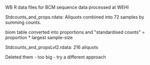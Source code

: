 WB R data files for BCM sequence data processed at WEHI

Stdcounts_and_props.rdata:
  Aliquots combined into 72 samples by summing counts.
  
  biom table converted into proportions and "standardised counts" = proportion * largest sample-size


Stdcounts_and_propsLvl2.rdata:
  216 aliquots
  
Deleted them - too big - try a different approach
